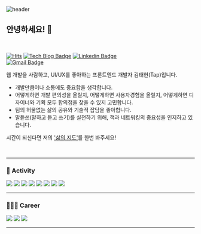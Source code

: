 
![header](https://capsule-render.vercel.app/api?type=rounded&height=200&color=gradient&text=Welcome%20to%20my%20Github!&textBg=false&fontColor=ffffff&fontAlign=50&animation=twinkling)

## 안녕하세요! 🫡
<br/>

[![Hits](https://hits.seeyoufarm.com/api/count/incr/badge.svg?url=https%3A%2F%2Fgithub.com%2FTap-Kim%2Fhit-counter&count_bg=%232AD6EF&title_bg=%23191919&icon=&icon_color=%23E7E7E7&title=hits&edge_flat=false)](https://hits.seeyoufarm.com)
[![Tech Blog Badge](http://img.shields.io/badge/-Tech%20blog-black?style=flat-square&logo=bloglovin&link=https://ironist-tapkim.tistory.com/)](https://ironist-tapkim.tistory.com/)
[![Linkedin Badge](https://img.shields.io/badge/-LinkedIn-blue?style=flat-square&logo=Linkedin&logoColor=white&link=https://www.linkedin.com/in/taehyeon-kim-44432bb6/)](https://www.linkedin.com/in/taehyeon-kim-44432bb6/)	
[![Gmail Badge](https://img.shields.io/badge/Gmail-d14836?style=flat-square&logo=Gmail&logoColor=white&link=mailto:rlaxogus0517@gmail.com)](mailto:rlaxogus0517@gmail.com)

웹 개발을 사람하고, UI/UX를 좋아하는 프론트엔드 개발자 김태현(Tap)입니다.

- 개발만큼이나 소통에도 중요함을 생각합니다.
- 어떻게하면 개발 편의성을 올릴지, 어떻게하면 사용자경험을 올릴지, 어떻게하면 디자이너와 기획 모두 합의점을 찾을 수 있지 고민합니다.
- 팀의 허물없는 삶의 공유와 기술적 잡담을 좋아합니다.
- 말듣쓰(말하고 듣고 쓰기)를 실천하기 위해, 책과 네트워킹의 중요성을 인지하고 있습니다.

시간이 되신다면 저의 ['삶의 지도'](https://tapkim.notion.site/tapkim/250ccf976db24af69ce0f01db68e9fa0)를 한번 봐주세요!

<br/>


---

### 👀 Activity

<img src='https://img.shields.io/badge/2023.11 ~ ing -📚 서울 프론트엔드 스터디-FF9900'/>  
<img src='https://img.shields.io/badge/2023.11 ~ ing -📚 글또 9기 독서 모임-996633'/>  
<img src='https://img.shields.io/badge/2023.11 ~ ing -✍️ 글또 9기-CC9966'/>  
<img src='https://img.shields.io/badge/2023.11 ~ 2023.11 -🤿 프론트엔드 다이빙 클럽-164863'/>  
<img src='https://img.shields.io/badge/2023.07 ~ ing -👀 GDG Songdo/Incheon-99CCFF'/>  
<img src='https://img.shields.io/badge/2023.06 ~ 2023.09 -⛰️ Namsan-0000CC'/>  
<img src='https://img.shields.io/badge/2022.12 ~ ing -🎯 사내 스터디 ZIPZUG-CC0066'/>  
<img src='https://img.shields.io/badge/2022.12 ~ ing -🎄 개인 블로그 개발 도파민-FF9900'/>  

<br/>


---


### 👨🏻‍💻 Career

<img src='https://img.shields.io/badge/2022.04 ~ ing -이스트소프트-0000FF'/>  
<img src='https://img.shields.io/badge/2018.05 ~ 2022.04.04 - 더존비즈온-0099FF'/>  
<img src='https://img.shields.io/badge/2012.02 ~ 2018.02 - 동서대학교-FF3333'/>  

<br/>

---
